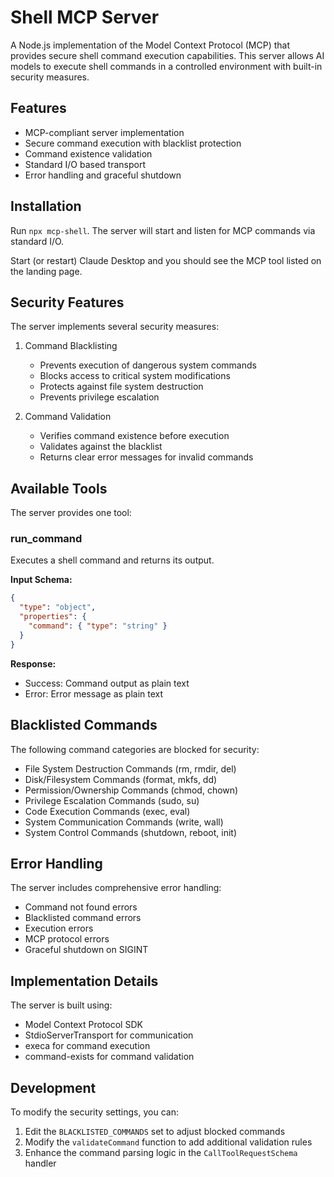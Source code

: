 # Shell MCP Server

A Node.js implementation of the Model Context Protocol (MCP) that provides secure shell command execution capabilities. This server allows AI models to execute shell commands in a controlled environment with built-in security measures.

## Features

- MCP-compliant server implementation
- Secure command execution with blacklist protection
- Command existence validation
- Standard I/O based transport
- Error handling and graceful shutdown

## Installation

Run `npx mcp-shell`. The server will start and listen for MCP commands via standard I/O.

Start (or restart) Claude Desktop and you should see the MCP tool listed on the landing page.

## Security Features

The server implements several security measures:

1. Command Blacklisting

   - Prevents execution of dangerous system commands
   - Blocks access to critical system modifications
   - Protects against file system destruction
   - Prevents privilege escalation

2. Command Validation
   - Verifies command existence before execution
   - Validates against the blacklist
   - Returns clear error messages for invalid commands

## Available Tools

The server provides one tool:

### run_command

Executes a shell command and returns its output.

**Input Schema:**

```json
{
  "type": "object",
  "properties": {
    "command": { "type": "string" }
  }
}
```

**Response:**

- Success: Command output as plain text
- Error: Error message as plain text

## Blacklisted Commands

The following command categories are blocked for security:

- File System Destruction Commands (rm, rmdir, del)
- Disk/Filesystem Commands (format, mkfs, dd)
- Permission/Ownership Commands (chmod, chown)
- Privilege Escalation Commands (sudo, su)
- Code Execution Commands (exec, eval)
- System Communication Commands (write, wall)
- System Control Commands (shutdown, reboot, init)

## Error Handling

The server includes comprehensive error handling:

- Command not found errors
- Blacklisted command errors
- Execution errors
- MCP protocol errors
- Graceful shutdown on SIGINT

## Implementation Details

The server is built using:

- Model Context Protocol SDK
- StdioServerTransport for communication
- execa for command execution
- command-exists for command validation

## Development

To modify the security settings, you can:

1. Edit the `BLACKLISTED_COMMANDS` set to adjust blocked commands
2. Modify the `validateCommand` function to add additional validation rules
3. Enhance the command parsing logic in the `CallToolRequestSchema` handler
